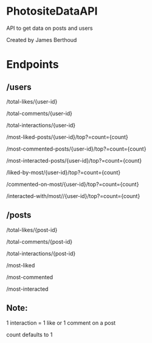 # PhotositeDataAPI
API to get data on posts and users

Created by James Berthoud

# Endpoints
## /users  

  /total-likes/{user-id}  

  /total-comments/{user-id} 

  /total-interactions/{user-id}



  /most-liked-posts/{user-id}/top?=count={count}

  /most-commented-posts/{user-id}/top?=count={count}

  /most-interacted-posts/{user-id}/top?=count={count}



  /liked-by-most/{user-id}/top?=count={count}

  /commented-on-most/{user-id}/top?=count={count}

  /interacted-with/most//{user-id}/top?=count={count}


## /posts

  /total-likes/{post-id}

  /total-comments/{post-id}

  /total-interactions/{post-id}



  /most-liked

  /most-commented

  /most-interacted


## Note:

  1 interaction = 1 like or 1 comment on a post

  count defaults to 1



